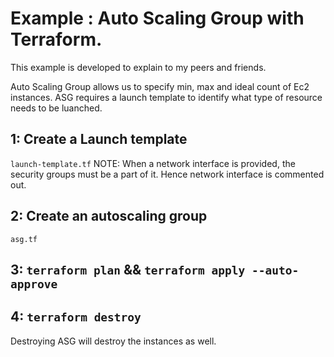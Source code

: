 # Example : Auto Scaling Group with Terraform.

This example is developed to explain to my peers and friends.

Auto Scaling Group allows us to specify min, max and ideal count of Ec2 instances. ASG requires a launch template to identify what type of resource needs to be luanched.

## 1: Create a Launch template

`launch-template.tf`
NOTE: When a network interface is provided, the security groups must be a part of it. Hence network interface is commented out.

## 2: Create an autoscaling group

`asg.tf`

## 3: `terraform plan` && `terraform apply --auto-approve`

## 4: `terraform destroy`

Destroying ASG will destroy the instances as well.
